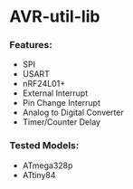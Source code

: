 # AVR-util-lib
### Features:
* SPI
* USART
* nRF24L01+
* External Interrupt
* Pin Change Interrupt
* Analog to Digital Converter
* Timer/Counter Delay

### Tested Models:
* ATmega328p
* ATtiny84
